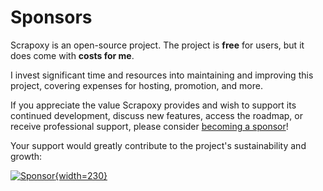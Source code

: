 # Sponsors

Scrapoxy is an open-source project. 
The project is **free** for users, but it does come with **costs for me**.

I invest significant time and resources into maintaining and improving this project, 
covering expenses for hosting, promotion, and more.

If you appreciate the value Scrapoxy provides and wish to support its continued development, 
discuss new features, access the roadmap, or receive professional support, please consider [becoming a sponsor](/l/buymeacoffee)!

Your support would greatly contribute to the project's sustainability and growth:

[![Sponsor](/assets/images/buymeacoffee.svg){width=230}](/l/buymeacoffee)
